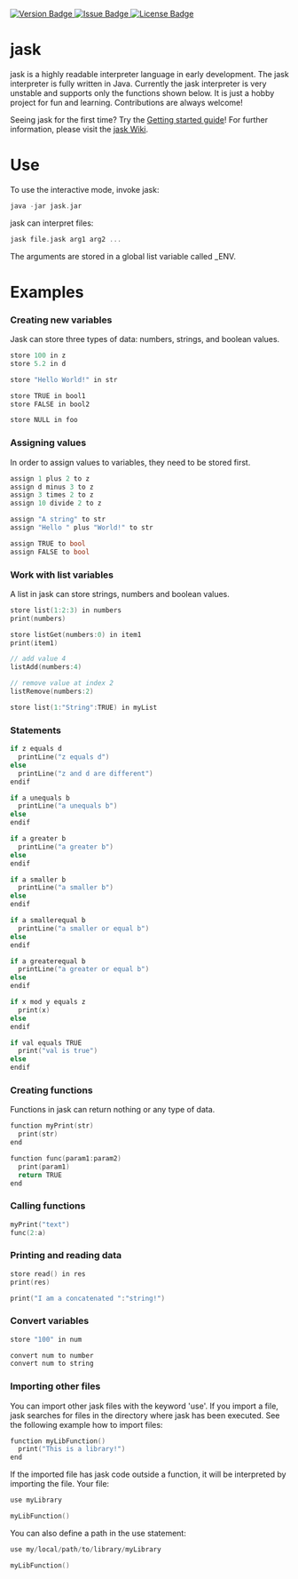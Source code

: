 <p>
    <a href="https://github.com/jpaffrath/jask/releases">
        <img src="https://img.shields.io/badge/version-1.0.1-orange.svg"
             alt="Version Badge">
    </a>
    <a href="https://github.com/jpaffrath/jask/issues">
        <img src="https://img.shields.io/badge/issues-5-red.svg"
             alt="Issue Badge">
    </a>
    <a href="https://github.com/jpaffrath/jask/blob/master/LICENSE">
        <img src="https://img.shields.io/badge/license-GPL--3.0-blue.svg"
             alt="License Badge">
    </a>
</p>

# jask
jask is a highly readable interpreter language in early development.
The jask interpreter is fully written in Java.
Currently the jask interpreter is very unstable and supports only the functions shown below.
It is just a hobby project for fun and learning.
Contributions are always welcome!

Seeing jask for the first time? Try the [Getting started guide](https://github.com/jpaffrath/jask/wiki/Getting-started)!
For further information, please visit the [jask Wiki](https://github.com/jpaffrath/jask/wiki).

# Use
To use the interactive mode, invoke jask:
```C
java -jar jask.jar
```
jask can interpret files:
```C
jask file.jask arg1 arg2 ...
```
The arguments are stored in a global list variable called _ENV.

# Examples
### Creating new variables
Jask can store three types of data: numbers, strings, and boolean values.
```C
store 100 in z
store 5.2 in d

store "Hello World!" in str

store TRUE in bool1
store FALSE in bool2

store NULL in foo
```

### Assigning values
In order to assign values to variables, they need to be stored first.
```C
assign 1 plus 2 to z
assign d minus 3 to z
assign 3 times 2 to z
assign 10 divide 2 to z

assign "A string" to str
assign "Hello " plus "World!" to str

assign TRUE to bool
assign FALSE to bool
```

### Work with list variables
A list in jask can store strings, numbers and boolean values.
```C
store list(1:2:3) in numbers
print(numbers)

store listGet(numbers:0) in item1
print(item1)

// add value 4
listAdd(numbers:4)

// remove value at index 2
listRemove(numbers:2)

store list(1:"String":TRUE) in myList
```

### Statements
```C
if z equals d
  printLine("z equals d")
else
  printLine("z and d are different")
endif

if a unequals b
  printLine("a unequals b")
else
endif

if a greater b
  printLine("a greater b")
else
endif

if a smaller b
  printLine("a smaller b")
else
endif

if a smallerequal b
  printLine("a smaller or equal b")
else
endif

if a greaterequal b
  printLine("a greater or equal b")
else
endif

if x mod y equals z
  print(x)
else
endif

if val equals TRUE
  print("val is true")
else
endif
```

### Creating functions
Functions in jask can return nothing or any type of data.
```C
function myPrint(str)
  print(str)
end

function func(param1:param2)
  print(param1)
  return TRUE
end
```

### Calling functions
```C
myPrint("text")
func(2:a)
```

### Printing and reading data
```C
store read() in res
print(res)

print("I am a concatenated ":"string!")
```

### Convert variables
```C
store "100" in num

convert num to number
convert num to string
```

### Importing other files
You can import other jask files with the keyword 'use'.
If you import a file, jask searches for files in the directory where jask has been executed.
See the following example how to import files:
```C
function myLibFunction()
  print("This is a library!")
end
```
If the imported file has jask code outside a function, it will be interpreted by importing the file.
Your file:
```C
use myLibrary

myLibFunction()
```
You can also define a path in the use statement:
```C
use my/local/path/to/library/myLibrary

myLibFunction()
```

